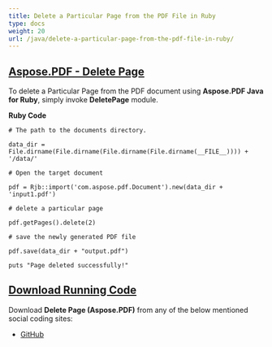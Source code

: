 ```yaml
---
title: Delete a Particular Page from the PDF File in Ruby
type: docs
weight: 20
url: /java/delete-a-particular-page-from-the-pdf-file-in-ruby/
---
```


## <ins>**Aspose.PDF - Delete Page**
To delete a Particular Page from the PDF document using **Aspose.PDF Java for Ruby**, simply invoke **DeletePage** module.

**Ruby Code**

```
# The path to the documents directory.

data_dir = File.dirname(File.dirname(File.dirname(File.dirname(__FILE__)))) + '/data/'

# Open the target document

pdf = Rjb::import('com.aspose.pdf.Document').new(data_dir + 'input1.pdf')

# delete a particular page

pdf.getPages().delete(2)

# save the newly generated PDF file

pdf.save(data_dir + "output.pdf")

puts "Page deleted successfully!"
```

## <ins>**Download Running Code**
Download **Delete Page (Aspose.PDF)** from any of the below mentioned social coding sites:

- [GitHub](https://github.com/aspose-pdf/Aspose.PDF-for-Java/tree/master/Plugins/Aspose_Pdf_Java_for_Ruby/lib/asposepdfjava/Pages/deletepage.rb)
